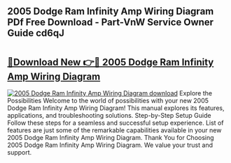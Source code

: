 ## 2005 Dodge Ram Infinity Amp Wiring Diagram PDf Free Download - Part-VnW Service Owner Guide cd6qJ

# <h2><a href="http://dfu814.blite.top/?on=2005+Dodge+Ram+Infinity+Amp+Wiring+Diagram">🔗Download New 👉🔴 2005 Dodge Ram Infinity Amp Wiring Diagram</a></h2>

[![2005 Dodge Ram Infinity Amp Wiring Diagram download](https://i.imgur.com/lujVjoI.png)](http://dfu814.blite.top/?on=2005+Dodge+Ram+Infinity+Amp+Wiring+Diagram)
Explore the Possibilities Welcome to the world of possibilities with your new 2005 Dodge Ram Infinity Amp Wiring Diagram! This manual explores its features, applications, and troubleshooting solutions. Step-by-Step Setup Guide Follow these steps for a seamless and successful setup experience. List of features are just some of the remarkable capabilities available in your new 2005 Dodge Ram Infinity Amp Wiring Diagram. Thank You for Choosing 2005 Dodge Ram Infinity Amp Wiring Diagram. We value your trust and support.
